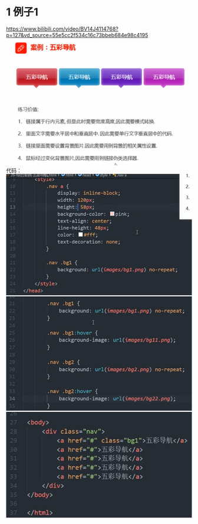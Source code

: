 # 1 例子1
https://www.bilibili.com/video/BV14J4114768?p=127&vd_source=55e5cc2f534c16c73bbeb684e98c4195
![](image/Chapter2_css_综合练习_001_例子1_五彩导航_题设.png)
代码： 
![](image/Chapter2_css_综合练习_002_例子1_五彩导航_代码1.png)
![](image/Chapter2_css_综合练习_003_例子1_五彩导航_代码2.png)
![](image/Chapter2_css_综合练习_004_例子1_五彩导航_代码3.png)